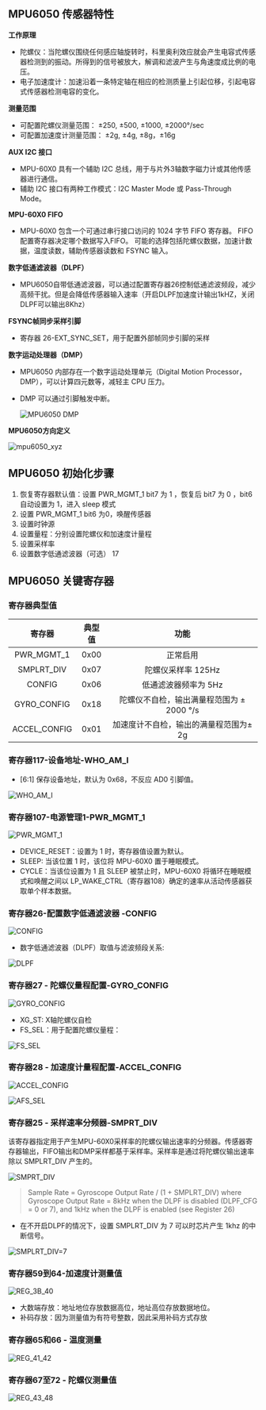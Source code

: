 
## MPU6050 传感器特性

**工作原理**

* 陀螺仪：当陀螺仪围绕任何感应轴旋转时，科里奥利效应就会产生电容式传感器检测到的振动。所得到的信号被放大，解调和滤波产生与角速度成比例的电压。
* 电子加速度计：加速沿着一条特定轴在相应的检测质量上引起位移，引起电容式传感器检测电容的变化。

**测量范围**

* 可配置陀螺仪测量范围： ±250, ±500, ±1000, ±2000°/sec
* 可配置加速度计测量范围： ±2g, ±4g, ±8g，±16g

**AUX I2C 接口**

* MPU-60X0 具有一个辅助 I2C 总线，用于与片外3轴数字磁力计或其他传感器进行通信。
* 辅助 I2C 接口有两种工作模式：I2C Master Mode 或 Pass-Through Mode。

**MPU-60X0 FIFO**

* MPU-60X0 包含一个可通过串行接口访问的 1024 字节 FIFO 寄存器。 FIFO配置寄存器决定哪个数据写入FIFO。 可能的选择包括陀螺仪数据，加速计数据，温度读数，辅助传感器读数和 FSYNC 输入。

**数字低通滤波器（DLPF）**

* MPU6050自带低通滤波器，可以通过配置寄存器26控制低通滤波频段，减少高频干扰。但是会降低传感器输入速率（开启DLPF加速度计输出1kHZ，关闭DLPF可以输出8Khz）

**FSYNC帧同步采样引脚**

* 寄存器 26-EXT\_SYNC\_SET，用于配置外部帧同步引脚的采样

**数字运动处理器（DMP）**

* MPU6050 内部存在一个数字运动处理单元（Digital Motion Processor，DMP），可以计算四元数等，减轻主 CPU 压力。
* DMP 可以通过引脚触发中断。

   ![MPU6050 DMP](../../_static/mpu6050_dmp.png)

**MPU6050方向定义**

![mpu6050_xyz](../../_static/mpu6050_xyz.png)

## MPU6050 初始化步骤

1. 恢复寄存器默认值：设置 PWR\_MGMT\_1 bit7 为 1 ，恢复后 bit7 为 0 ，bit6 自动设置为 1，进入 sleep 模式
2. 设置 PWR\_MGMT\_1 bit6 为0，唤醒传感器
3. 设置时钟源
4. 设置量程：分别设置陀螺仪和加速度计量程
5. 设置采样率
6. 设置数字低通滤波器（可选）
17
## MPU6050 关键寄存器

### 寄存器典型值

| 寄存器 | 典型值 | 功能 |
| :---: | :---: | :---: |
| PWR\_MGMT\_1 | 0x00 | 正常启用 |
| SMPLRT\_DIV | 0x07 | 陀螺仪采样率 125Hz |
| CONFIG | 0x06 | 低通滤波器频率为 5Hz |
| GYRO\_CONFIG | 0x18 | 陀螺仪不自检，输出满量程范围为 ± 2000 °/s |
| ACCEL\_CONFIG | 0x01 | 加速度计不自检，输出的满量程范围为± 2g |

### 寄存器117-设备地址-WHO\_AM\_I

* \[6:1\] 保存设备地址，默认为 0x68，不反应 AD0 引脚值。

![WHO\_AM\_I](../../_static/REG_75.png)

### 寄存器107-电源管理1-PWR\_MGMT\_1

![PWR\_MGMT\_1](../../_static/REG_6B.png)

* DEVICE\_RESET：设置为 1 时，寄存器值设置为默认。 
* SLEEP: 当该位置 1 时，该位将 MPU-60X0 置于睡眠模式。
* CYCLE：当该位设置为 1 且 SLEEP 被禁止时，MPU-60X0 将循环在睡眠模式和唤醒之间以 LP\_WAKE\_CTRL（寄存器108）确定的速率从活动传感器获取单个样本数据。

### 寄存器26-配置数字低通滤波器 -CONFIG

![CONFIG](../../_static/REG_1A.png)

* 数字低通滤波器（DLPF）取值与滤波频段关系:

![DLPF](../../_static/DLPF_CFG.png)

### 寄存器27 - 陀螺仪量程配置-GYRO\_CONFIG

![GYRO\_CONFIG](../../_static/REG_1B.png)

* XG\_ST: X轴陀螺仪自检
* FS\_SEL：用于配置陀螺仪量程：

![FS\_SEL](../../_static/FS_SEL.png)

### 寄存器28 - 加速度计量程配置-ACCEL\_CONFIG

![ACCEL\_CONFIG](../../_static/REG_1C.png)

![AFS_SEL](../../_static/AFS_SEL.png)

### 寄存器25 - 采样速率分频器-SMPRT\_DIV

该寄存器指定用于产生MPU-60X0采样率的陀螺仪输出速率的分频器。传感器寄存器输出，FIFO输出和DMP采样都基于采样率。采样率是通过将陀螺仪输出速率除以 SMPLRT\_DIV 产生的。

![SMPRT\_DIV](../../_static/REG_19.png)

> Sample Rate = Gyroscope Output Rate / \(1 + SMPLRT\_DIV\) where Gyroscope Output Rate = 8kHz when the DLPF is disabled \(DLPF\_CFG = 0 or 7\), and 1kHz when the DLPF is enabled \(see Register 26\)

* 在不开启DLPF的情况下，设置 SMPLRT\_DIV 为 7 可以时芯片产生 1khz 的中断信号。

![SMPLRT\_DIV=7](../../_static/mpu6050_int_plot.png)

### 寄存器59到64-加速度计测量值

![REG_3B_40](../../_static/REG_3B_40.png)

* 大数端存放：地址地位存放数据高位，地址高位存放数据地位。 
* 补码存放：因为测量值为有符号整数，因此采用补码方式存放

### 寄存器65和66 - 温度测量

![REG_41_42](../../_static/REG_41_42.png)

### 寄存器67至72 - 陀螺仪测量值

![REG_43_48](../../_static/REG_43_48.png)






